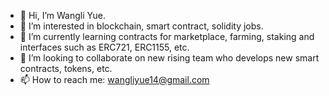 - 👋 Hi, I’m Wangli Yue.
- 👀 I’m interested in blockchain, smart contract, solidity jobs.
- 🌱 I’m currently learning contracts for marketplace, farming, staking and interfaces such as ERC721, ERC1155, etc.
- 💞️ I’m looking to collaborate on new rising team who develops new smart contracts, tokens, etc.
- 📫 How to reach me: wangliyue14@gmail.com
